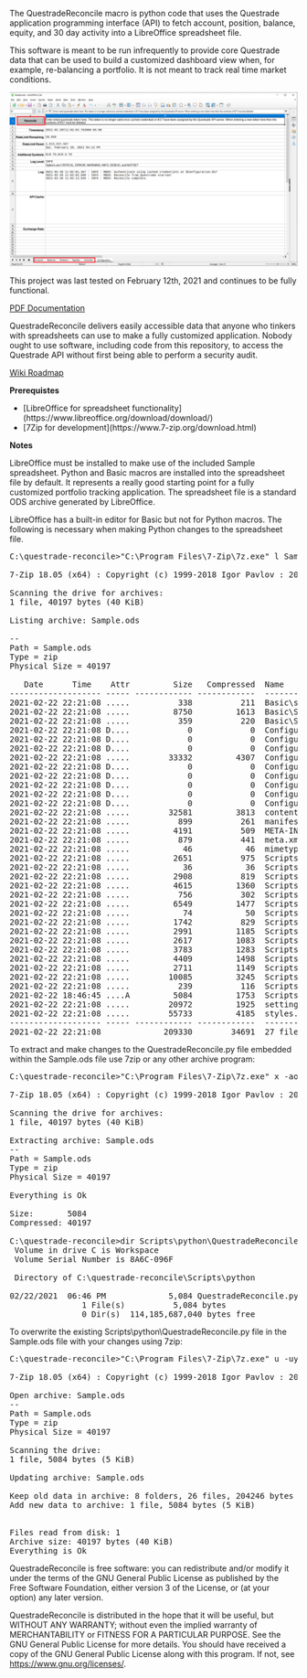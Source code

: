 The QuestradeReconcile macro is python code that uses the Questrade application programming interface (API) to fetch account, position, balance, equity, and 30 day activity into a LibreOffice spreadsheet file.

This software is meant to be run infrequently to provide core Questrade data that can be used to build a customized dashboard view when, for example, re-balancing a portfolio. It is not meant to track real time market conditions.

![Figure 1: Run the QuestradeReconcile Python Macro](Documentation/RunQuestradeMacro.png?raw=True "Figure 1: Run the QuestradeReconcile Python Macro")

This project was last tested on February 12th, 2021 and continues  to be fully functional.

[PDF Documentation](Documentation/QuestradeMacroDocumentation.pdf?raw=True)

QuestradeReconcile delivers easily accessible data that anyone who tinkers with spreadsheets can use to make a fully customized application. Nobody ought to use software, including code from this repository, to access the Questrade API without first being able to perform a security audit.

[Wiki Roadmap](https://github.com/kerouac01850/questrade-reconcile/wiki)

**Prerequistes**

<ul>
   <li>[LibreOffice for spreadsheet functionality](https://www.libreoffice.org/download/download/)</li>
   <li>[7Zip for development](https://www.7-zip.org/download.html)</li>
</ul>

**Notes**

LibreOffice must be installed to make use of the included Sample spreadsheet. Python and Basic macros are installed into the spreadsheet file by default.  It represents a really good starting point for a fully customized portfolio tracking application. The spreadsheet file is a standard ODS archive generated by LibreOffice.

LibreOffice has a built-in editor for Basic but not for Python macros. The following is necessary when making Python changes to the spreadsheet file.

<pre>
C:\questrade-reconcile>"C:\Program Files\7-Zip\7z.exe" l Sample.ods

7-Zip 18.05 (x64) : Copyright (c) 1999-2018 Igor Pavlov : 2018-04-30

Scanning the drive for archives:
1 file, 40197 bytes (40 KiB)

Listing archive: Sample.ods

--
Path = Sample.ods
Type = zip
Physical Size = 40197

   Date      Time    Attr         Size   Compressed  Name
------------------- ----- ------------ ------------  ------------------------
2021-02-22 22:21:08 .....          338          211  Basic\script-lc.xml
2021-02-22 22:21:08 .....         8750         1613  Basic\Standard\QuestradeDashboard.xml
2021-02-22 22:21:08 .....          359          220  Basic\Standard\script-lb.xml
2021-02-22 22:21:08 D....            0            0  Configurations2\accelerator
2021-02-22 22:21:08 D....            0            0  Configurations2\floater
2021-02-22 22:21:08 D....            0            0  Configurations2\images\Bitmaps
2021-02-22 22:21:08 .....        33332         4307  Configurations2\menubar\menubar.xml
2021-02-22 22:21:08 D....            0            0  Configurations2\popupmenu
2021-02-22 22:21:08 D....            0            0  Configurations2\progressbar
2021-02-22 22:21:08 D....            0            0  Configurations2\statusbar
2021-02-22 22:21:08 D....            0            0  Configurations2\toolbar
2021-02-22 22:21:08 D....            0            0  Configurations2\toolpanel
2021-02-22 22:21:08 .....        32581         3813  content.xml
2021-02-22 22:21:08 .....          899          261  manifest.rdf
2021-02-22 22:21:08 .....         4191          509  META-INF\manifest.xml
2021-02-22 22:21:08 .....          879          441  meta.xml
2021-02-22 22:21:08 .....           46           46  mimetype
2021-02-22 22:21:08 .....         2651          975  Scripts\python\pythonpath\connection\connection.py
2021-02-22 22:21:08 .....           36           36  Scripts\python\pythonpath\connection\__init__.py
2021-02-22 22:21:08 .....         2908          819  Scripts\python\pythonpath\questrade_api\auth.py
2021-02-22 22:21:08 .....         4615         1360  Scripts\python\pythonpath\questrade_api\enumerations.py
2021-02-22 22:21:08 .....          756          302  Scripts\python\pythonpath\questrade_api\questrade.cfg
2021-02-22 22:21:08 .....         6549         1477  Scripts\python\pythonpath\questrade_api\questrade.py
2021-02-22 22:21:08 .....           74           50  Scripts\python\pythonpath\questrade_api\__init__.py
2021-02-22 22:21:08 .....         1742          829  Scripts\python\pythonpath\spreadsheet\account.py
2021-02-22 22:21:08 .....         2991         1185  Scripts\python\pythonpath\spreadsheet\activity.py
2021-02-22 22:21:08 .....         2617         1083  Scripts\python\pythonpath\spreadsheet\balance.py
2021-02-22 22:21:08 .....         3783         1283  Scripts\python\pythonpath\spreadsheet\configuration.py
2021-02-22 22:21:08 .....         4409         1498  Scripts\python\pythonpath\spreadsheet\equity.py
2021-02-22 22:21:08 .....         2711         1149  Scripts\python\pythonpath\spreadsheet\position.py
2021-02-22 22:21:08 .....        10085         3245  Scripts\python\pythonpath\spreadsheet\spreadsheet.py
2021-02-22 22:21:08 .....          239          116  Scripts\python\pythonpath\spreadsheet\__init__.py
2021-02-22 18:46:45 ....A         5084         1753  Scripts\python\QuestradeReconcile.py
2021-02-22 22:21:08 .....        20972         1925  settings.xml
2021-02-22 22:21:08 .....        55733         4185  styles.xml
------------------- ----- ------------ ------------  ------------------------
2021-02-22 22:21:08             209330        34691  27 files, 8 folders
</pre>

To extract and make changes to the QuestradeReconcile.py file embedded within the Sample.ods file use 7zip or any other archive program:

<pre>
C:\questrade-reconcile>"C:\Program Files\7-Zip\7z.exe" x -aoa Sample.ods Scripts\python\QuestradeReconcile.py

7-Zip 18.05 (x64) : Copyright (c) 1999-2018 Igor Pavlov : 2018-04-30

Scanning the drive for archives:
1 file, 40197 bytes (40 KiB)

Extracting archive: Sample.ods
--
Path = Sample.ods
Type = zip
Physical Size = 40197

Everything is Ok

Size:       5084
Compressed: 40197

C:\questrade-reconcile>dir Scripts\python\QuestradeReconcile.py
 Volume in drive C is Workspace
 Volume Serial Number is 8A6C-096F

 Directory of C:\questrade-reconcile\Scripts\python

02/22/2021  06:46 PM             5,084 QuestradeReconcile.py
               1 File(s)          5,084 bytes
               0 Dir(s)  114,185,687,040 bytes free
</pre>

To overwrite the existing Scripts\python\QuestradeReconcile.py file in the Sample.ods file with your changes using 7zip:

<pre>
C:\questrade-reconcile>"C:\Program Files\7-Zip\7z.exe" u -uy2 Sample.ods Scripts\python\QuestradeReconcile.py

7-Zip 18.05 (x64) : Copyright (c) 1999-2018 Igor Pavlov : 2018-04-30

Open archive: Sample.ods
--
Path = Sample.ods
Type = zip
Physical Size = 40197

Scanning the drive:
1 file, 5084 bytes (5 KiB)

Updating archive: Sample.ods

Keep old data in archive: 8 folders, 26 files, 204246 bytes (200 KiB)
Add new data to archive: 1 file, 5084 bytes (5 KiB)


Files read from disk: 1
Archive size: 40197 bytes (40 KiB)
Everything is Ok
</pre>

QuestradeReconcile is free software: you can redistribute and/or modify it under the terms of the GNU General Public License as published by the Free Software Foundation, either version 3 of the License, or (at your option) any later version.

QuestradeReconcile is distributed in the hope that it will be useful, but WITHOUT ANY WARRANTY; without even the implied warranty of MERCHANTABILITY or FITNESS FOR A PARTICULAR PURPOSE.  See the GNU General Public License for more details. You should have received a copy of the GNU General Public License along with this program.  If not, see https://www.gnu.org/licenses/.
